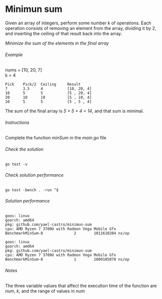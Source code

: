 # Minimun sum

Given an array of integers, perform some number *k* of operations.
Each operation consists of removing an element from the array, dividing it by 2,
and inserting the ceiling of that result back into the array.

*Minimize the sum of the elements in the final array*

###### Example
nums = [10, 20, 7]<br>
k = 4

```
Pick    Pick/2  Ceiling     Result
7       3.5     4           [10, 20, 4]
10      5       5           [5 , 20, 4]
20      10      10          [5 , 10, 4]
10      5       5           [5 , 5 , 4]
```
The sum of the final array is *5 + 5 + 4 = 14*, and that sum is minimal.

###### Instructions
Complete the function *minSum* in the *main.go* file

###### Check the solution
```shell
go test -v
```

###### Check solution performance
```shell
go test -bench . -run ^$
```

###### Solution performance
```
goos: linux
goarch: amd64
pkg: github.com/yael-castro/minimun-sum
cpu: AMD Ryzen 7 3700U with Radeon Vega Mobile Gfx
BenchmarkMinSum-8              2        1011610204 ns/op
```
```
goos: linux
goarch: amd64
pkg: github.com/yael-castro/minimun-sum
cpu: AMD Ryzen 7 3700U with Radeon Vega Mobile Gfx
BenchmarkMinSum-8              1        1009105070 ns/op
```

###### Notes
The three variable values that affect the execution time of the
function are *num*, *k*, and the range of values in *num*